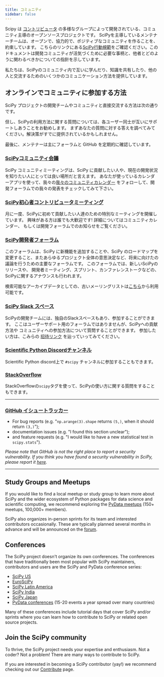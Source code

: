 ```yaml
---
title: コミュニティ
sidebar: false
---
```


Scipy は
[コントリビュータ](/teams/) の多様なグループによって開発されている、コミュニティ主導のオープンソースプロジェクトです。 SciPyを主導しているメンテナーチームは、オープンで、協力的で、ポジティブなコミュニティを作ることを、約束しています。 こちらのリンクにある[SciPy行動規範](https://docs.scipy.org/doc/scipy/dev/conduct/code_of_conduct.html)をご確認ください。このドキュメントは開発コミュニティが活気づくために必要な事柄と、他者とどのように関わるべきかについての指針を示しています。

私たちは、SciPyのコミュニティ内で互いに学んだり、知識を共有したり、他の人と交流するためのいくつかのコミュニケーション方法を提供しています。

## オンラインでコミュニティに参加する方法

SciPy プロジェクトの開発チームやコミュニティと直接交流する方法は次の通りです。

但し、SciPyの利用方法に関する質問については、各ユーザー同士が互いにサポートしあうことをお勧めします。 まずあなたの質問に対する答えを調べてみてください。解決策がすでに提供されているかもしれません。

最後に、メンテナーは主にフォーラムと GitHub を定期的に確認しています。

### [SciPyコミュニティ会議](https://scientific-python.org/calendars/)

SciPy コミュニティミーティングは、SciPy
に貢献したい人や、現在の開発状況を知りたい人にとっては良い場所だと言えます。 あなたが使っているカレンダーアプリを使って、我々の[我々のコミュニティカレンダー](https://scientific-python.org/calendars/) をフォローして、開発フォーラムでの我々の発表をチェックしてみて下さい。

### [SciPy初心者コントリビュータミーティング](https://scientific-python.org/calendars/)

月に一度、SciPyに初めて貢献したい人達のための特別なミーティングを開催しています。 興味がある方は誰でも大歓迎です! 詳細についてはコミュニティカレンダー、
もしくは開発フォーラムでのお知らせをご覧ください。

### [SciPy開発者フォーラム](https://discuss.scientific-python.org/c/contributor/scipy)

このフォーラムは、SciPy に新機能を追加することや、SciPy のロードマップを変更すること、またあらゆるプロジェクト全体の意思決定など、将来に向けたの議論を行うための主要なフォーラムです。 このフォーラムでは、新しいSciPyのリリースや、
開発者ミーティング、スプリント、カンファレンストークなどの、SciPyに関するアナウンスも行われます。

検索可能なアーカイブデータとしての、古いメーリングリストは[こちら](https://mail.python.org/archives/list/scipy-dev@python.org/)から利用可能です。

### [SciPy Slack スペース](https://join.slack.com/t/scipy-community/shared_invite/zt-1a76bomjr-fuS1ZTnmP7b32kIhLb6QMg)

SciPyの開発チームには、独自のSlackスペースもあり、参加することができます。 ここはユーザーサポート用のフォーラムではありませんが、SciPyへの貢献方法や
コミュニティへの参加方法について質問することができます。 参加したい方は、こみらの [招待リンク](https://join.slack.com/t/scipy-community/shared_invite/zt-1a76bomjr-fuS1ZTnmP7b32kIhLb6QMg) を辿っていってみてください。

### [Scientific Python Discordチャンネル](https://discord.com/invite/vur45CbwMz)

Scientific Python discord上で `#scipy` チャンネルに参加することもできます。

### [StackOverflow](https://stackoverflow.com/questions/tagged/scipy)

StackOverflowの`scipy`タグを使って、SciPyの使い方に関する質問をすることもできます。

---

### [GitHub イシュートラッカー](https://github.com/scipy/scipy/issues)

- For bug reports (e.g. "`np.arange(3).shape` returns `(5,)`, when it should return `(3,)`");
- documentation issues (e.g. "I found this section unclear");
- and feature requests (e.g. "I would like to have a new statistical test in `scipy.stats`").

_Please note that GitHub is not the right place to report a security
vulnerability. If you think you have found a security vulnerability in SciPy,
please report it [here](https://tidelift.com/docs/security)._

---

## Study Groups and Meetups

If you would like to find a local meetup or study group to learn more about
SciPy and the wider ecosystem of Python packages for data science and
scientific computing, we recommend exploring the
[PyData meetups](https://www.meetup.com/pro/pydata/)
(150+ meetups, 100,000+ members).

SciPy also organizes in-person sprints for its team and interested contributors
occasionally. These are typically planned several months in advance and will
be announced on the
[forum](https://discuss.scientific-python.org/c/contributor/scipy).

## Conferences

The SciPy project doesn't organize its own conferences. The conferences that
have traditionally been most popular with SciPy maintainers, contributors and
users are the SciPy and PyData conference series:

- [SciPy US](https://conference.scipy.org)
- [EuroSciPy](https://www.euroscipy.org)
- [SciPy Latin America](https://www.scipyla.org)
- [SciPy India](https://scipy.in)
- [SciPy Japan](https://conference.scipy.org)
- [PyData conferences](https://pydata.org/event-schedule/) (15-20 events a year spread over many countries)

Many of these conferences include tutorial days that cover SciPy and/or sprints
where you can learn how to contribute to SciPy or related open source projects.

## Join the SciPy community

To thrive, the SciPy project needs your expertise and enthusiasm. Not a coder?
Not a problem! There are many ways to contribute to SciPy.

If you are interested in becoming a SciPy contributor (yay!) we recommend
checking out our [Contribute](/contribute) page.
